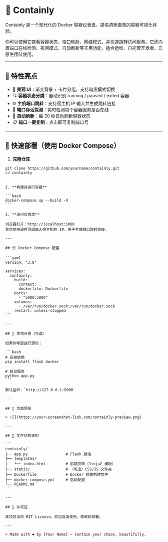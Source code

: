 # 🌈 Containly

Containly 是一个现代化的 Docker 容器仪表盘，提供清晰直观的容器可视化体验。

你可以使用它查看容器状态、端口映射、网络模式，并快速跳转访问服务。它还内置端口在线检测、夜间模式、自动刷新等实用功能，适合运维、自托管开发者、云原生团队使用。

---

## 🚀 特性亮点

- 🧊 **美观 UI**：渐变背景 + 卡片分组，支持暗黑模式切换
- 🔍 **容器状态分类**：自动识别 running / paused / exited 容器
- 🌐 **主机端口跳转**：支持宿主机 IP 输入并生成跳转链接
- 🧪 **端口存活探测**：实时检测每个容器服务是否在线
- 🔄 **自动刷新**：每 30 秒自动刷新容器状态
- 📋 **端口一键复制**：点击即可复制端口号

---

## 🧰 快速部署（使用 Docker Compose）

1. **克隆仓库**

```bash
git clone https://github.com/yourname/containly.git
cd containly
```

````

2. **构建并运行容器**

```bash
docker-compose up --build -d
```

3. **访问仪表盘**

浏览器打开：http://localhost:5000
首次使用请在顶部输入宿主机的 IP，用于生成端口跳转链接。

---

## 📦 Docker Compose 配置

```yaml
version: "3.8"

services:
  containly:
    build:
      context: .
      dockerfile: Dockerfile
    ports:
      - "5000:5000"
    volumes:
      - /var/run/docker.sock:/var/run/docker.sock
    restart: unless-stopped
```

---

## 🔧 本地开发（可选）

如果你希望运行源码：

```bash
# 安装依赖
pip install flask docker

# 启动服务
python app.py
```

默认监听：`http://127.0.0.1:5000`

---

## 📸 页面预览

> ![](https://your-screenshot-link.com/containly-preview.png)

---

## 📖 文件结构说明

```
containly/
├── app.py                 # Flask 后端
├── templates/
│   └── index.html         # 前端页面（Jinja2 模板）
├── static/                # （可选）CSS/JS 文件夹
├── Dockerfile             # Docker 镜像构建文件
├── docker-compose.yml     # 启动配置
└── README.md
```

---

## 📝 许可证

本项目采用 MIT License，欢迎自由使用、修改和部署。

---

> Made with ❤️ by [Your Name] — Contain your chaos, beautifully.
````
